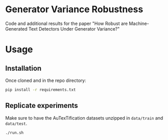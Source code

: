 # Generator Variance Robustness

Code and additional results for the paper "How Robust are Machine-Generated Text Detectors Under Generator Variance?"

# Usage

## Installation
Once cloned and in the repo directory:
```bash
pip install -r requirements.txt
```

## Replicate experiments

Make sure to have the AuTexTification datasets unzipped in `data/train` and `data/test`.
```bash
./run.sh
```
